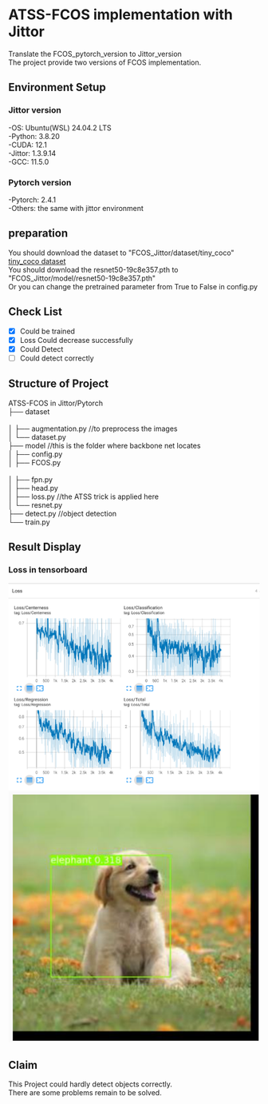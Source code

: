 # ATSS-FCOS implementation with Jittor<br>
Translate the FCOS_pytorch_version to Jittor_version<br>
The project provide two versions of FCOS implementation.<br>

## Environment Setup<br>

### Jittor version<br>
-OS: Ubuntu(WSL) 24.04.2 LTS<br>
-Python: 3.8.20<br>
-CUDA: 12.1<br>
-Jittor: 1.3.9.14<br>
-GCC: 11.5.0<br>

### Pytorch version<br>
-Pytorch: 2.4.1<br>
-Others: the same with jittor environment<br>

## preparation
You should download the dataset to  "FCOS_Jittor/dataset/tiny_coco"<br>
[tiny_coco dataset](https://www.kaggle.com/datasets/weipengchao/tiny-coco1k) <br>
You should download the resnet50-19c8e357.pth to "FCOS_Jittor/model/resnet50-19c8e357.pth"<br>
Or you can change the pretrained parameter from True to False in config.py<br>

## Check List
-[x] Could be trained <br>
-[x] Loss Could decrease successfully<br>
-[x] Could Detect<br>
-[ ] Could detect correctly<br>

## Structure of Project<br>
ATSS-FCOS in Jittor/Pytorch<br>
├── dataset<br>                  
│   ├── augmentation.py             //to preprocess the images<br>
│   └── dataset.py<br>
├── model                           //this is the folder where backbone net locates<br>
│   ├── config.py<br>
│   ├── FCOS.py<br>          
│   ├── fpn.py<br>
│   ├── head.py<br>
│   ├── loss.py                     //the ATSS trick is applied here<br>
│   └── resnet.py<br>
├── detect.py                       //object detection<br>
└── train.py<br>

## Result Display<br>
### Loss in tensorboard<br>
![Loss](/visualization_loss.png)<br>
![Detection](/visualization_detection.png)<br>

## Claim
This Project could hardly detect objects correctly.<br>
There are some problems remain to be solved.<br>








